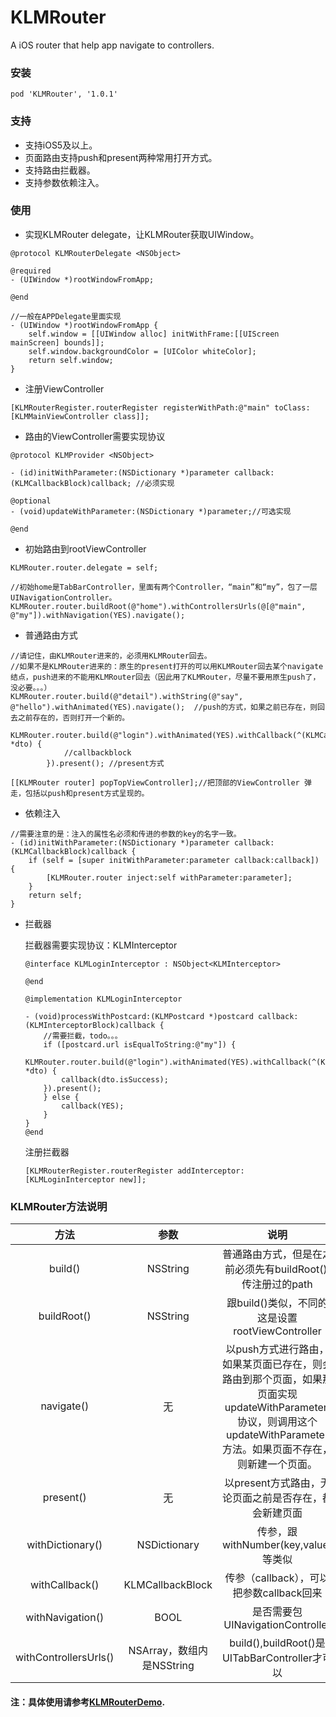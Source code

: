 # KLMRouter
A iOS router that help app navigate to controllers.

### 安装
```
pod 'KLMRouter', '1.0.1'
```

### 支持
* 支持iOS5及以上。
* 页面路由支持push和present两种常用打开方式。
* 支持路由拦截器。
* 支持参数依赖注入。

### 使用
* 实现KLMRouter delegate，让KLMRouter获取UIWindow。

```
@protocol KLMRouterDelegate <NSObject>

@required
- (UIWindow *)rootWindowFromApp;

@end

//一般在APPDelegate里面实现
- (UIWindow *)rootWindowFromApp {
    self.window = [[UIWindow alloc] initWithFrame:[[UIScreen mainScreen] bounds]];
    self.window.backgroundColor = [UIColor whiteColor];
    return self.window;
}

```

* 注册ViewController

```
[KLMRouterRegister.routerRegister registerWithPath:@"main" toClass:[KLMMainViewController class]];
```

* 路由的ViewController需要实现协议

```
@protocol KLMProvider <NSObject>

- (id)initWithParameter:(NSDictionary *)parameter callback:(KLMCallbackBlock)callback; //必须实现

@optional
- (void)updateWithParameter:(NSDictionary *)parameter;//可选实现

@end
```

* 初始路由到rootViewController

```
KLMRouter.router.delegate = self;

//初始home是TabBarController，里面有两个Controller，“main”和“my”，包了一层UINavigationController。
KLMRouter.router.buildRoot(@"home").withControllersUrls(@[@"main", @"my"]).withNavigation(YES).navigate();
```

* 普通路由方式

```
//请记住，由KLMRouter进来的，必须用KLMRouter回去。
//如果不是KLMRouter进来的：原生的present打开的可以用KLMRouter回去某个navigate结点，push进来的不能用KLMRouter回去（因此用了KLMRouter，尽量不要用原生push了，没必要。。。）
KLMRouter.router.build(@"detail").withString(@"say", @"hello").withAnimated(YES).navigate();  //push的方式，如果之前已存在，则回去之前存在的，否则打开一个新的。

KLMRouter.router.build(@"login").withAnimated(YES).withCallback(^(KLMCallbackDTO *dto) {
            //callbackblock
        }).present(); //present方式
        
[[KLMRouter router] popTopViewController];//把顶部的ViewController 弹走，包括以push和present方式呈现的。
```

* 依赖注入

```
//需要注意的是：注入的属性名必须和传进的参数的key的名字一致。
- (id)initWithParameter:(NSDictionary *)parameter callback:(KLMCallbackBlock)callback {
    if (self = [super initWithParameter:parameter callback:callback]) {
        [KLMRouter.router inject:self withParameter:parameter];
    }
    return self;
}
```

* 拦截器

	拦截器需要实现协议：KLMInterceptor
	
	```
	@interface KLMLoginInterceptor : NSObject<KLMInterceptor>

	@end
	
	@implementation KLMLoginInterceptor

	- (void)processWithPostcard:(KLMPostcard *)postcard callback:	(KLMInterceptorBlock)callback {
		//需要拦截，todo。。。
    	if ([postcard.url isEqualToString:@"my"]) {
        	KLMRouter.router.build(@"login").withAnimated(YES).withCallback(^(KLMCallbackDTO *dto) {
            callback(dto.isSuccess);
        }).present();
   		} else {
       		callback(YES);
    	}
	}
	@end
	```
	
	注册拦截器
	
	```
	[KLMRouterRegister.routerRegister addInterceptor:[KLMLoginInterceptor new]];
	```
	
### KLMRouter方法说明

| 方法        | 参数           |  说明  |
| :-----------: |:-------------:| :-----:|
| build()          | NSString | 普通路由方式，但是在之前必须先有buildRoot(),传注册过的path  |
| buildRoot()      | NSString      |   跟build()类似，不同的这是设置rootViewController  |
| navigate()       | 无      |    以push方式进行路由，如果某页面已存在，则会路由到那个页面，如果那页面实现updateWithParameter: 协议，则调用这个updateWithParameter方法。如果页面不存在，则新建一个页面。 |
| present()      | 无      |    以present方式路由，无论页面之前是否存在，都会新建页面  |
| withDictionary() | NSDictionary      |    传参，跟withNumber(key,value)等类似  |
| withCallback() | KLMCallbackBlock      |    传参（callback），可以把参数callback回来 |
| withNavigation() | BOOL      |    是否需要包UINavigationController  |
| withControllersUrls() | NSArray，数组内是NSString     |    build(),buildRoot()是UITabBarController才可以  |

#### 注：具体使用请参考[KLMRouterDemo](https://github.com/shsoul/KLMRouter).
